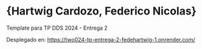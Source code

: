 
# {Hartwig Cardozo, Federico Nicolas}

Template para TP DDS 2024 - Entrega 2

Desplegado en:
https://two024-tp-entrega-2-fedehartwig-1.onrender.com/

